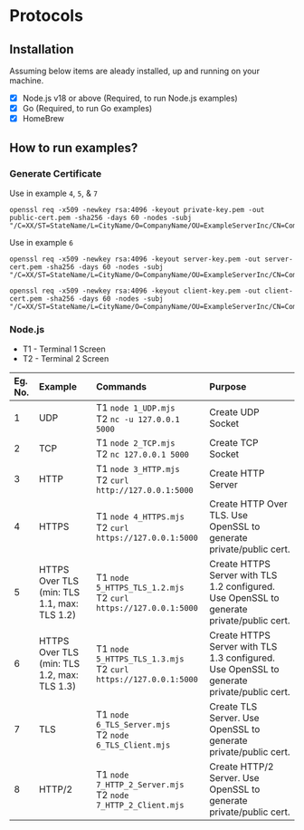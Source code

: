 # Protocols

## Installation

Assuming below items are aleady installed, up and running on your machine.

- [x] Node.js v18 or above (Required, to run Node.js examples)
- [x] Go (Required, to run Go examples)
- [x] HomeBrew

## How to run examples?

### Generate Certificate

Use in example `4`, `5`, & `7`
```console
openssl req -x509 -newkey rsa:4096 -keyout private-key.pem -out public-cert.pem -sha256 -days 60 -nodes -subj "/C=XX/ST=StateName/L=CityName/O=CompanyName/OU=ExampleServerInc/CN=CommonNameOrHostname"
```

Use in example `6`
```console
openssl req -x509 -newkey rsa:4096 -keyout server-key.pem -out server-cert.pem -sha256 -days 60 -nodes -subj "/C=XX/ST=StateName/L=CityName/O=CompanyName/OU=ExampleServerInc/CN=CommonNameOrHostname"

openssl req -x509 -newkey rsa:4096 -keyout client-key.pem -out client-cert.pem -sha256 -days 60 -nodes -subj "/C=XX/ST=StateName/L=CityName/O=CompanyName/OU=ExampleServerInc/CN=CommonNameOrHostname"
```

### Node.js

* T1 - Terminal 1 Screen
* T2 - Terminal 2 Screen

| Eg. No. | Example | Commands | Purpose |
|:---|:---|:---|:---|
| 1 | UDP | T1 `node 1_UDP.mjs` <br/> T2 `nc -u 127.0.0.1 5000` | Create UDP Socket |
| 2 | TCP | T1 `node 2_TCP.mjs` <br/> T2 `nc 127.0.0.1 5000` | Create TCP Socket |
| 3 | HTTP | T1 `node 3_HTTP.mjs` <br/> T2 `curl http://127.0.0.1:5000` | Create HTTP Server |
| 4 | HTTPS | T1 `node 4_HTTPS.mjs` <br/> T2 `curl https://127.0.0.1:5000` | Create HTTP Over TLS. Use OpenSSL to generate private/public cert. |
| 5 | HTTPS Over TLS (min: TLS 1.1, max: TLS 1.2) | T1 `node 5_HTTPS_TLS_1.2.mjs` <br/> T2 `curl https://127.0.0.1:5000` | Create HTTPS Server with TLS 1.2 configured. Use OpenSSL to generate private/public cert. |
| 6 | HTTPS Over TLS (min: TLS 1.2, max: TLS 1.3) | T1 `node 5_HTTPS_TLS_1.3.mjs` <br/> T2 `curl https://127.0.0.1:5000` | Create HTTPS Server with TLS 1.3 configured. Use OpenSSL to generate private/public cert. |
| 7 | TLS | T1 `node 6_TLS_Server.mjs` <br/> T2 `node 6_TLS_Client.mjs` | Create TLS Server. Use OpenSSL to generate private/public cert. |
| 8 | HTTP/2 | T1 `node 7_HTTP_2_Server.mjs` <br/> T2 `node 7_HTTP_2_Client.mjs` | Create HTTP/2 Server. Use OpenSSL to generate private/public cert. |